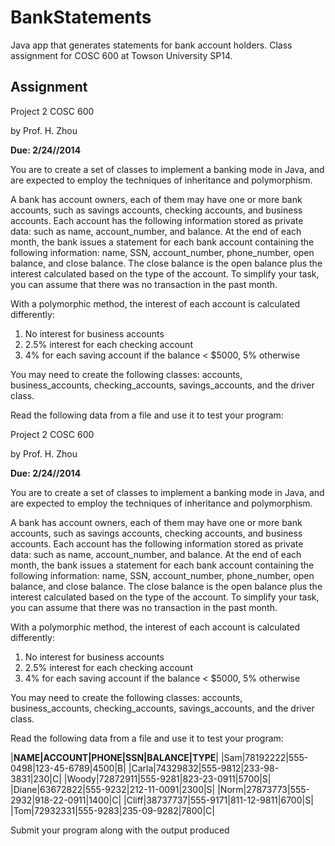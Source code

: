 BankStatements
==============

Java app that generates statements for bank account holders. Class assignment for COSC 600 at Towson University SP14.

## Assignment

Project  2  COSC 600

by Prof. H. Zhou

**Due:  2/24//2014**

You are to create a set of classes to implement a banking mode in Java, and are expected to employ the techniques of inheritance and polymorphism.

A bank has account owners, each of them may have one or more bank accounts, such as savings accounts, checking accounts, and business accounts. Each account has the following information stored as private data: such as name,  account_number, and balance.  At the end of each month, the bank issues a statement for each bank account containing the following information: name, SSN, account_number, phone_number, open balance, and close balance. The close balance is the open balance plus the interest calculated based on the type of the account. To simplify your task, you can assume that there was no transaction in the past month. 

With a polymorphic method, the interest of each account is calculated differently:  
1. No interest for business accounts
2. 2.5% interest for each checking account
3. 4% for each saving account if the balance  < $5000, 5% otherwise

You may need to create the following classes: accounts, business_accounts, checking_accounts, savings_accounts, and the driver class.

Read the following data from a file and use it  to test your program:

Project 2
COSC 600

by Prof. H. Zhou

**Due:  2/24//2014**

You are to create a set of classes to implement a banking mode in Java, and are expected to employ the techniques of inheritance and polymorphism.

A bank has account owners, each of them may have one or more bank accounts, such as savings accounts, checking accounts, and business accounts. Each account has the following information stored as private data: such as name,  account_number, and balance.  At the end of each month, the bank issues a statement for each bank account containing the following information: name, SSN, account_number, phone_number, open balance, and close balance. The close balance is the open balance plus the interest calculated based on the type of the account. To simplify your task, you can assume that there was no transaction in the past month. 

With a polymorphic method, the interest of each account is calculated differently:  
1. No interest for business accounts
2. 2.5% interest for each checking account
3. 4% for each saving account if the balance  < $5000, 5% otherwise

You may need to create the following classes: accounts, business_accounts, checking_accounts, savings_accounts, and the driver class.

Read the following data from a file and use it  to test your program:

|**NAME|ACCOUNT|PHONE|SSN|BALANCE|TYPE**|
|Sam|78192222|555-0498|123-45-6789|4500|B|
|Carla|74329832|555-9812|233-98-3831|230|C|
|Woody|72872911|555-9281|823-23-0911|5700|S|
|Diane|63672822|555-9232|212-11-0091|2300|S|
|Norm|27873773|555-2932|918-22-0911|1400|C|
|Cliff|38737737|555-9171|811-12-9811|6700|S|
|Tom|72932331|555-9283|235-09-9282|7800|C|

Submit your program along with the output produced